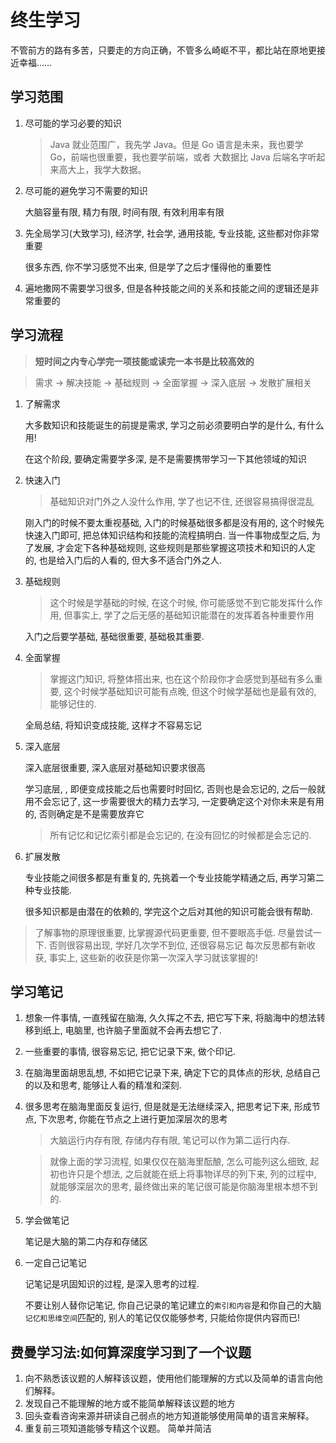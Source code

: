 # 终生学习

不管前方的路有多苦，只要走的方向正确，不管多么崎岖不平，都比站在原地更接近幸福……

## 学习范围

1. 尽可能的学习必要的知识
   
   > Java 就业范围广，我先学 Java。但是 Go 语言是未来，我也要学 Go，前端也很重要，我也要学前端，或者 大数据比 Java 后端名字听起来高大上，我学大数据。

2. 尽可能的避免学习不需要的知识
   
   大脑容量有限, 精力有限, 时间有限, 有效利用率有限

3. 先全局学习(大致学习), 经济学, 社会学, 通用技能, 专业技能, 这些都对你非常重要
   
   很多东西, 你不学习感觉不出来, 但是学了之后才懂得他的重要性

4. 遍地撒网不需要学习很多, 但是各种技能之间的关系和技能之间的逻辑还是非常重要的

## 学习流程

> **短时间之内专心学完一项技能或读完一本书是比较高效的**

> 需求 -> 解决技能 -> 基础规则 -> 全面掌握 -> 深入底层 -> 发散扩展相关

1. 了解需求
   
   大多数知识和技能诞生的前提是需求, 学习之前必须要明白学的是什么, 有什么用!

   在这个阶段, 要确定需要学多深, 是不是需要携带学习一下其他领域的知识

2. 快速入门
   
   > 基础知识对门外之人没什么作用, 学了也记不住, 还很容易搞得很混乱
   
   刚入门的时候不要太重视基础, 入门的时候基础很多都是没有用的, 这个时候先快速入门即可, 把总体知识结构和技能的流程搞明白.
   当一件事物成型之后, 为了发展, 才会定下各种基础规则, 这些规则是那些掌握这项技术和知识的人定的, 也是给入门后的人看的, 但大多不适合门外之人.

3. 基础规则

   > 这个时候是学基础的时候, 在这个时候, 你可能感觉不到它能发挥什么作用, 但事实上, 学了之后无感的基础知识能潜在的发挥着各种重要作用

   入门之后要学基础, 基础很重要, 基础极其重要.

4. 全面掌握

   > 掌握这门知识, 将整体搭出来, 也在这个阶段你才会感觉到基础有多么重要, 这个时候学基础知识可能有点晚, 但这个时候学基础也是最有效的, 能够记住的.
   
   全局总结, 将知识变成技能, 这样才不容易忘记

5. 深入底层
   
   深入底层很重要, 深入底层对基础知识要求很高

   学习底层, , 即便变成技能之后也需要时时回忆, 否则也是会忘记的, 之后一般就用不会忘记了, 这一步需要很大的精力去学习, 一定要确定这个对你未来是有用的, 否则确定是不是需要放弃它

   > 所有记忆和记忆索引都是会忘记的, 在没有回忆的时候都是会忘记的.

6. 扩展发散
   
   专业技能之间很多都是有重复的, 先挑着一个专业技能学精通之后, 再学习第二种专业技能.

   很多知识都是由潜在的依赖的, 学完这个之后对其他的知识可能会很有帮助.

> 了解事物的原理很重要, 比掌握源代码更重要, 但不要眼高手低. 尽量尝试一下.
> 否则很容易出现, 学好几次学不到位, 还很容易忘记
> 每次反思都有新收获, 事实上, 这些新的收获是你第一次深入学习就该掌握的!

## 学习笔记

1. 想象一件事情, 一直残留在脑海, 久久挥之不去, 把它写下来, 将脑海中的想法转移到纸上, 电脑里, 也许脑子里面就不会再去想它了.
   
2. 一些重要的事情, 很容易忘记, 把它记录下来, 做个印记.
   
3. 在脑海里面胡思乱想, 不如把它记录下来, 确定下它的具体点的形状, 总结自己的以及和思考, 能够让人看的精准和深刻.
   
4. 很多思考在脑海里面反复运行, 但是就是无法继续深入, 把思考记下来, 形成节点, 下次思考, 你能在节点之上进行更加深层次的思考
   
   > 大脑运行内存有限, 存储内存有限, 笔记可以作为第二运行内存.

   > 就像上面的学习流程, 如果仅仅在脑海里酝酿, 怎么可能列这么细致, 起初也许只是个想法, 之后就能在纸上将事物详尽的列下来, 列的过程中, 就能够深层次的思考, 最终做出来的笔记很可能是你脑海里根本想不到的.
   
5. 学会做笔记
   
   笔记是大脑的第二内存和存储区

6. 一定自己记笔记

   记笔记是巩固知识的过程, 是深入思考的过程.

   不要让别人替你记笔记, 你自己记录的笔记建立的`索引和内容`是和你自己的大脑`记忆和思维空间`匹配的, 别人的笔记仅仅能够参考, 只能给你提供内容而已!

## 费曼学习法:如何算深度学习到了一个议题

1. 向不熟悉该议题的人解释该议题，使用他们能理解的方式以及简单的语言向他们解释。
2. 发现自己不能理解的地方或不能简单解释该议题的地方
3. 回头查看咨询来源并研读自己弱点的地方知道能够使用简单的语言来解释。
4. 重复前三项知道能够专精这个议题。
   简单并简洁
